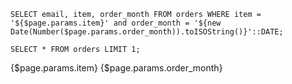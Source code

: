 ```specific_query
SELECT email, item, order_month FROM orders WHERE item = '${$page.params.item}' and order_month = '${new Date(Number($page.params.order_month)).toISOString()}'::DATE;
```

<DataTable data={specific_query} />

```arbitrary_big_query
SELECT * FROM orders LIMIT 1;
```

<DataTable data={arbitrary_big_query} />

{$page.params.item} {$page.params.order_month}
